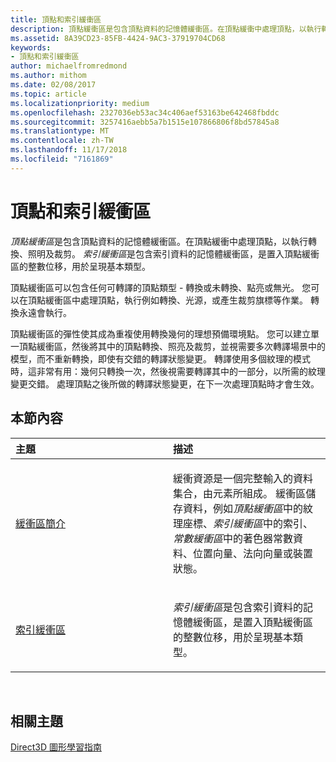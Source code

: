 ```yaml
---
title: 頂點和索引緩衝區
description: 頂點緩衝區是包含頂點資料的記憶體緩衝區。在頂點緩衝中處理頂點，以執行轉換、照明及裁剪。
ms.assetid: 8A39CD23-85FB-4424-9AC3-37919704CD68
keywords:
- 頂點和索引緩衝區
author: michaelfromredmond
ms.author: mithom
ms.date: 02/08/2017
ms.topic: article
ms.localizationpriority: medium
ms.openlocfilehash: 2327036eb53ac34c406aef53163be642468fbddc
ms.sourcegitcommit: 3257416aebb5a7b1515e107866806f8bd57845a8
ms.translationtype: MT
ms.contentlocale: zh-TW
ms.lasthandoff: 11/17/2018
ms.locfileid: "7161869"
---
```

# <a name="vertex-and-index-buffers"></a>頂點和索引緩衝區


*頂點緩衝區*是包含頂點資料的記憶體緩衝區。在頂點緩衝中處理頂點，以執行轉換、照明及裁剪。 *索引緩衝區*是包含索引資料的記憶體緩衝區，是置入頂點緩衝區的整數位移，用於呈現基本類型。

頂點緩衝區可以包含任何可轉譯的頂點類型 - 轉換或未轉換、點亮或無光。 您可以在頂點緩衝區中處理頂點，執行例如轉換、光源，或產生裁剪旗標等作業。 轉換永遠會執行。

頂點緩衝區的彈性使其成為重複使用轉換幾何的理想預備環境點。 您可以建立單一頂點緩衝區，然後將其中的頂點轉換、照亮及裁剪，並視需要多次轉譯場景中的模型，而不重新轉換，即使有交錯的轉譯狀態變更。 轉譯使用多個紋理的模式時，這非常有用：幾何只轉換一次，然後視需要轉譯其中的一部分，以所需的紋理變更交錯。 處理頂點之後所做的轉譯狀態變更，在下一次處理頂點時才會生效。

## <a name="span-idin-this-sectionspanin-this-section"></a><span id="in-this-section"></span>本節內容


<table>
<colgroup>
<col width="50%" />
<col width="50%" />
</colgroup>
<thead>
<tr class="header">
<th align="left">主題</th>
<th align="left">描述</th>
</tr>
</thead>
<tbody>
<tr class="odd">
<td align="left"><p><a href="introduction-to-buffers.md">緩衝區簡介</a></p></td>
<td align="left"><p>緩衝資源是一個完整輸入的資料集合，由元素所組成。 緩衝區儲存資料，例如<em>頂點緩衝區</em>中的紋理座標、<em>索引緩衝區</em>中的索引、<em>常數緩衝區</em>中的著色器常數資料、位置向量、法向向量或裝置狀態。</p></td>
</tr>
<tr class="even">
<td align="left"><p><a href="index-buffers.md">索引緩衝區</a></p></td>
<td align="left"><p><em>索引緩衝區</em>是包含索引資料的記憶體緩衝區，是置入頂點緩衝區的整數位移，用於呈現基本類型。</p></td>
</tr>
</tbody>
</table>

 

## <a name="span-idrelated-topicsspanrelated-topics"></a><span id="related-topics"></span>相關主題


[Direct3D 圖形學習指南](index.md)

 

 




